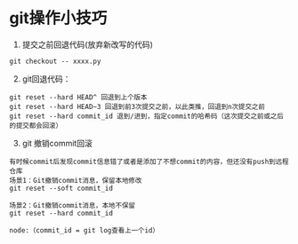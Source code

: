 # git操作小技巧
1. 提交之前回退代码(放弃新改写的代码)
```
git checkout -- xxxx.py
```
2. git回退代码：
```
git reset --hard HEAD^ 回退到上个版本
git reset --hard HEAD~3 回退到前3次提交之前，以此类推，回退到n次提交之前
git reset --hard commit_id 退到/进到，指定commit的哈希码（这次提交之前或之后的提交都会回滚）
```
3. git 撤销commit回滚
```
有时候commit后发现commit信息错了或者是添加了不想commit的内容，但还没有push到远程仓库
场景1：Git撤销commit消息，保留本地修改
git reset --soft commit_id 

场景2：Git撤销commit消息，本地不保留
git reset --hard commit_id

node:（commit_id = git log查看上一个id）
```